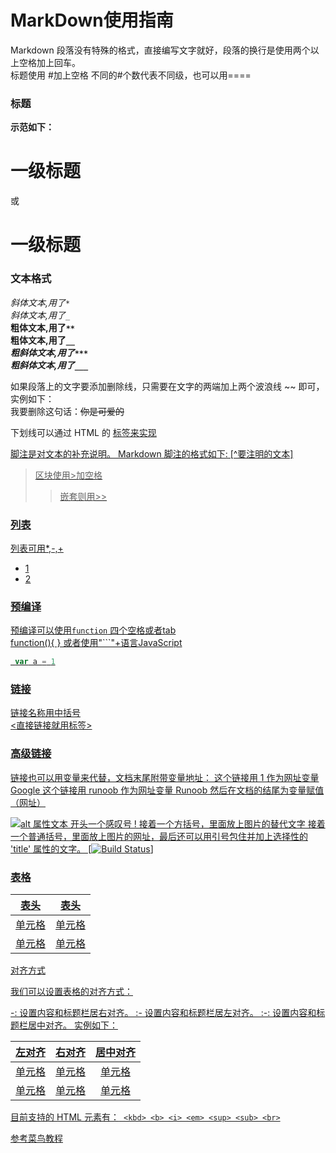 # MarkDown使用指南
Markdown 段落没有特殊的格式，直接编写文字就好，段落的换行是使用两个以上空格加上回车。  
标题使用 #加上空格 不同的#个数代表不同级，也可以用====  

### 标题

<b>示范如下：</b> 

# 一级标题

或  

一级标题
========


### 文本格式
*斜体文本,用了`*`*  
_斜体文本,用了`_`_  
**粗体文本,用了`**`**  
__粗体文本,用了`__`__  
***粗斜体文本,用了`***`***  
___粗斜体文本,用了`___`___  

如果段落上的文字要添加删除线，只需要在文字的两端加上两个波浪线 ~~ 即可，实例如下：  
我要删除这句话：~~你是可爱的~~

下划线可以通过 HTML 的 <u> 标签来实现

脚注是对文本的补充说明。
Markdown 脚注的格式如下: [^要注明的文本] 

> 区块使用>加空格
>> 嵌套则用>>

### 列表

列表可用*,-,+
- 1
- 2

### 预编译

预编译可以使用`function`
四个空格或者tab  
    function(){
    }
或者使用"```"+语言JavaScript
```JavaScript
 var a = 1
```
### 链接

[链接名称用中括号](链接用小括号)  
<直接链接就用标签>


### 高级链接
链接也可以用变量来代替，文档末尾附带变量地址：
这个链接用 1 作为网址变量 [Google][1]
这个链接用 runoob 作为网址变量 [Runoob][runoob]
然后在文档的结尾为变量赋值（网址）

  [1]: http://www.google.com/
  [runoob]: http://www.runoob.com/
  

![alt 属性文本](图片地址 "可选标题")
开头一个感叹号 !
接着一个方括号，里面放上图片的替代文字
接着一个普通括号，里面放上图片的网址，最后还可以用引号包住并加上选择性的 'title' 属性的文字。
 [![Build Status](https://img.shields.io/circleci/project/github/vuejs/vue-router/dev.svg)]
 
### 表格
 
|  表头   | 表头  |
|  ----  | ----  |
| 单元格  | 单元格 |
| 单元格  | 单元格 |
对齐方式

我们可以设置表格的对齐方式：

-: 设置内容和标题栏居右对齐。
:- 设置内容和标题栏居左对齐。
:-: 设置内容和标题栏居中对齐。
实例如下：

| 左对齐 | 右对齐 | 居中对齐 |
| :-----| ----: | :----: |
| 单元格 | 单元格 | 单元格 |
| 单元格 | 单元格 | 单元格 |

目前支持的 HTML 元素有：``` <kbd> <b> <i> <em> <sup> <sub> <br>```


参考菜鸟教程
